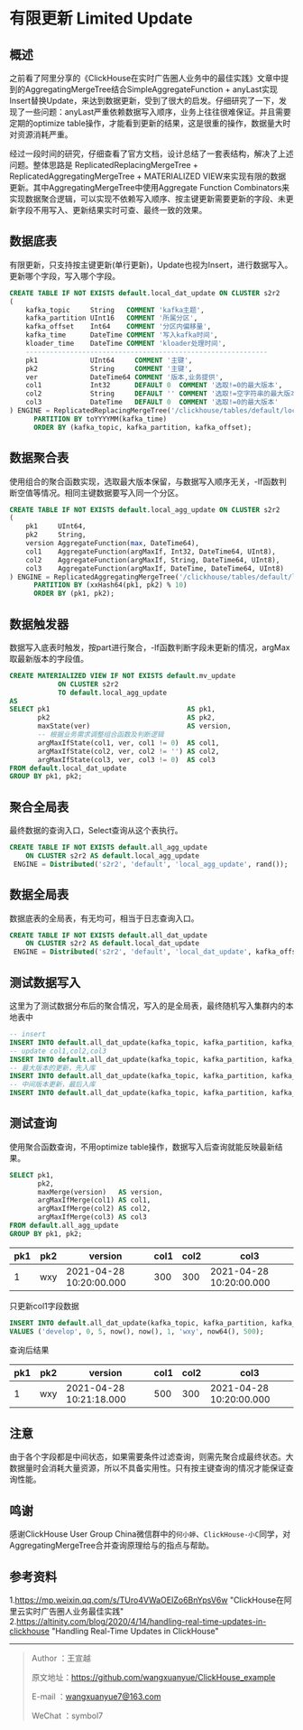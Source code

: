 # 有限更新 Limited Update

## 概述

之前看了阿里分享的《ClickHouse在实时广告圈人业务中的最佳实践》文章中提到的AggregatingMergeTree结合SimpleAggregateFunction + anyLast实现Insert替换Update，来达到数据更新，受到了很大的启发。仔细研究了一下，发现了一些问题：anyLast严重依赖数据写入顺序，业务上往往很难保证。并且需要定期的optimize table操作，才能看到更新的结果，这是很重的操作，数据量大时对资源消耗严重。

经过一段时间的研究，仔细查看了官方文档，设计总结了一套表结构，解决了上述问题。整体思路是 ReplicatedReplacingMergeTree + ReplicatedAggregatingMergeTree + MATERIALIZED VIEW来实现有限的数据更新。其中AggregatingMergeTree中使用Aggregate Function Combinators来实现数据聚合逻辑，可以实现不依赖写入顺序、按主键更新需要更新的字段、未更新字段不用写入、更新结果实时可查、最终一致的效果。

## 数据底表

有限更新，只支持按主键更新(单行更新)，Update也视为Insert，进行数据写入。更新哪个字段，写入哪个字段。

```sql
CREATE TABLE IF NOT EXISTS default.local_dat_update ON CLUSTER s2r2
(
    kafka_topic     String   COMMENT 'kafka主题',
    kafka_partition UInt16   COMMENT '所属分区',
    kafka_offset    Int64    COMMENT '分区内偏移量',
    kafka_time      DateTime COMMENT '写入kafka时间',
    kloader_time    DateTime COMMENT 'kloader处理时间',
    ------------------------------------------------------------
    pk1             UInt64     COMMENT '主键',
    pk2             String     COMMENT '主键',
    ver             DateTime64 COMMENT '版本,业务提供',
    col1            Int32      DEFAULT 0  COMMENT '选取!=0的最大版本',
    col2            String     DEFAULT '' COMMENT '选取!=空字符串的最大版本',
    col3            DateTime   DEFAULT 0  COMMENT '选取!=0的最大版本'
) ENGINE = ReplicatedReplacingMergeTree('/clickhouse/tables/default/local_dat_update/{shard}', '{replica}')
      PARTITION BY toYYYYMM(kafka_time)
      ORDER BY (kafka_topic, kafka_partition, kafka_offset);
```

## 数据聚合表

使用组合的聚合函数实现，选取最大版本保留，与数据写入顺序无关，-If函数判断空值等情况。相同主键数据要写入同一个分区。

```sql
CREATE TABLE IF NOT EXISTS default.local_agg_update ON CLUSTER s2r2
(
    pk1     UInt64,
    pk2     String,
    version AggregateFunction(max, DateTime64),
    col1    AggregateFunction(argMaxIf, Int32, DateTime64, UInt8),
    col2    AggregateFunction(argMaxIf, String, DateTime64, UInt8),
    col3    AggregateFunction(argMaxIf, DateTime, DateTime64, UInt8)
) ENGINE = ReplicatedAggregatingMergeTree('/clickhouse/tables/default/local_agg_update/{shard}', '{replica}')
      PARTITION BY (xxHash64(pk1, pk2) % 10)
      ORDER BY (pk1, pk2);
```

## 数据触发器

数据写入底表时触发，按part进行聚合，-If函数判断字段未更新的情况，argMax取最新版本的字段值。

```sql
CREATE MATERIALIZED VIEW IF NOT EXISTS default.mv_update
            ON CLUSTER s2r2
            TO default.local_agg_update
AS
SELECT pk1                                  AS pk1,
       pk2                                  AS pk2,
       maxState(ver)                        AS version,
       -- 根据业务需求调整组合函数及判断逻辑
       argMaxIfState(col1, ver, col1 != 0)  AS col1,
       argMaxIfState(col2, ver, col2 != '') AS col2,
       argMaxIfState(col3, ver, col3 != 0)  AS col3
FROM default.local_dat_update
GROUP BY pk1, pk2;
```

## 聚合全局表

最终数据的查询入口，Select查询从这个表执行。

```sql
CREATE TABLE IF NOT EXISTS default.all_agg_update
    ON CLUSTER s2r2 AS default.local_agg_update
 ENGINE = Distributed('s2r2', 'default', 'local_agg_update', rand());
```

## 数据全局表

数据底表的全局表，有无均可，相当于日志查询入口。

```sql
CREATE TABLE IF NOT EXISTS default.all_dat_update
    ON CLUSTER s2r2 AS default.local_dat_update
 ENGINE = Distributed('s2r2', 'default', 'local_dat_update', kafka_offset);
```

## 测试数据写入

这里为了测试数据分布后的聚合情况，写入的是全局表，最终随机写入集群内的本地表中

```sql
-- insert
INSERT INTO default.all_dat_update(kafka_topic, kafka_partition, kafka_offset, kafka_time, kloader_time, pk1, pk2, ver, col1, col2, col3) VALUES ('develop', 0, 0, now(), now(), 1, 'wxy', now64(), 100, '100', now());
-- update col1,col2,col3
INSERT INTO default.all_dat_update(kafka_topic, kafka_partition, kafka_offset, kafka_time, kloader_time, pk1, pk2, ver, col1, col2, col3) VALUES ('develop', 0, 1, now(), now(), 1, 'wxy', now64(), 200, '200', now());
-- 最大版本的更新，先入库
INSERT INTO default.all_dat_update(kafka_topic, kafka_partition, kafka_offset, kafka_time, kloader_time, pk1, pk2, ver, col1, col2, col3) VALUES ('develop', 0, 3, now(), now(), 1, 'wxy', now64(), 300, '300', now());
-- 中间版本更新，最后入库
INSERT INTO default.all_dat_update(kafka_topic, kafka_partition, kafka_offset, kafka_time, kloader_time, pk1, pk2, ver, col1, col2, col3) VALUES ('develop', 0, 4, now(), now(), 1, 'wxy', addDays(now64(), -1), 400, '400', now());
```

## 测试查询

使用聚合函数查询，不用optimize table操作，数据写入后查询就能反映最新结果。

```sql
SELECT pk1,
       pk2,
       maxMerge(version)   AS version,
       argMaxIfMerge(col1) AS col1,
       argMaxIfMerge(col2) AS col2,
       argMaxIfMerge(col3) AS col3
FROM default.all_agg_update
GROUP BY pk1, pk2;
```

| pk1  | pk2  | version                 | col1 | col2 | col3                    |
| ---- | ---- | ----------------------- | ---- | ---- | ----------------------- |
| 1    | wxy  | 2021-04-28 10:20:00.000 | 300  | 300  | 2021-04-28 10:20:00.000 |

只更新col1字段数据

```sql
INSERT INTO default.all_dat_update(kafka_topic, kafka_partition, kafka_offset, kafka_time, kloader_time, pk1, pk2, ver, col1)
VALUES ('develop', 0, 5, now(), now(), 1, 'wxy', now64(), 500);
```

查询后结果

| pk1  | pk2  | version                 | col1 | col2 | col3                    |
| ---- | ---- | ----------------------- | ---- | ---- | ----------------------- |
| 1    | wxy  | 2021-04-28 10:21:18.000 | 500  | 300  | 2021-04-28 10:20:00.000 |

## 注意

由于各个字段都是中间状态，如果需要条件过滤查询，则需先聚合成最终状态。大数据量时会消耗大量资源，所以不具备实用性。只有按主键查询的情况才能保证查询性能。

## 鸣谢

感谢ClickHouse User Group China微信群中的`何小婷`、`ClickHouse-小C`同学，对AggregatingMergeTree合并查询原理给与的指点与帮助。

## 参考资料

1.https://mp.weixin.qq.com/s/TUro4VWaOEIZo6BnYpsV6w	"ClickHouse在阿里云实时广告圈人业务最佳实践"
2.https://altinity.com/blog/2020/4/14/handling-real-time-updates-in-clickhouse	"Handling Real-Time Updates in ClickHouse"

------

> Author   ：王宣越
>
> 原文地址：https://github.com/wangxuanyue/ClickHouse_example
>
> E-mail    ：wangxuanyue7@163.com
>
> WeChat ：symbol7

